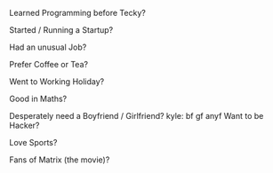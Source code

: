 Learned Programming before Tecky?

Started / Running a Startup?

Had an unusual Job?

Prefer Coffee or Tea?

Went to Working Holiday?

Good in Maths?

Desperately need a Boyfriend / Girlfriend?
kyle: bf gf anyf
Want to be Hacker?

Love Sports?

Fans of Matrix (the movie)?
